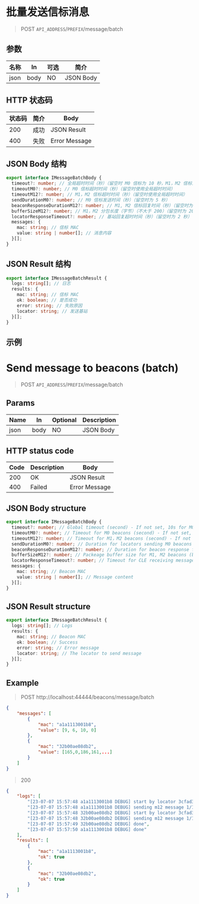 <!-- lang zh-CN begin -->
# 批量发送信标消息

> POST `API_ADDRESS`/`PREFIX`/message/batch

## 参数

| 名称 | In | 可选 | 简介 |
|---|---|---|---|
| json | body | NO | JSON Body |

## HTTP 状态码

| 状态码 | 简介 | Body |
|---|---|---|
| 200 | 成功 | JSON Result |
| 400 | 失败 | Error Message |

## JSON Body 结构
```ts
export interface IMessageBatchBody {
  timeout?: number; // 全局超时时间（秒）（留空时 M0 信标为 10 秒，M1，M2 信标为 3 秒）
  timeoutM0?: number; // M0 信标超时时间（秒）（留空时使用全局超时时间）
  timeoutM12?: number; // M1，M2 信标超时时间（秒）（留空时使用全局超时时间）
  sendDurationM0?: number; // M0 信标发送时间（秒）（留空时为 5 秒）
  beaconResponseDurationM12?: number; // M1, M2 信标回复时间（秒）（留空时为 3 秒）
  bufferSizeM12?: number; // M1，M2 分包长度（字节）（不大于 200）（留空时为 200）
  locatorResponseTimeout?: number; // 基站回复超时时间（秒）（留空时为 2 秒）
  messages: {
    mac: string; // 信标 MAC
    value: string | number[]; // 消息内容
  }[];
}
```

## JSON Result 结构
```ts
export interface IMessageBatchResult {
  logs: string[]; // 日志
  results: {
    mac: string; // 信标 MAC
    ok: boolean; // 是否成功
    error: string; // 失败原因
    locator: string; // 发送基站
  }[];
}
```

## 示例
<!-- lang zh-CN end -->

<!-- lang en-US begin -->
# Send message to beacons (batch)

> POST `API_ADDRESS`/`PREFIX`/message/batch

## Params

| Name | In | Optional | Description |
|---|---|---|---|
| json | body | NO | JSON Body |

## HTTP status code

| Code | Description | Body |
|---|---|---|
| 200 | OK | JSON Result |
| 400 | Failed | Error Message |

## JSON Body structure
```ts
export interface IMessageBatchBody {
  timeout?: number; // Global timeout (second) - If not set, 10s for M0 beacons, and 3s for M1.
  timeoutM0?: number; // Timeout for M0 beacons (second) - If not set, it uses the global timeout.
  timeoutM12?: number; // Timeout for M1，M2 beacons (second) - If not set, it uses the global timeout.
  sendDurationM0?: number; // Duration for locators sending M0 beacons (second) - 5s if not set
  beaconResponseDurationM12?: number; // Duration for beacon response for M1, M2 beacons (second) - 3s if not set
  bufferSizeM12?: number; // Packeage buffer size for M1, M2 beacons (bytes) - It must not be greater than 200. If not set, it uses 200.
  locatorResponseTimeout?: number; // Timeout for CLE receiving message from locators (second) - 2s if not set
  messages: {
    mac: string; // Beacon MAC
    value: string | number[]; // Message content
  }[];
}
```

## JSON Result structure
```ts
export interface IMessageBatchResult {
  logs: string[]; // Logs
  results: {
    mac: string; // Beacon MAC
    ok: boolean; // Success
    error: string; // Error message
    locator: string; // The locator to send message
  }[];
}
```

## Example
<!-- lang en-US end -->

> POST http://localhost:44444/beacons/message/batch
```json
{
	"messages": [
		{
			"mac": "a1a1113001b8",
			"value": [9, 6, 10, 0]
		},
		{
			"mac": "32b00ae08db2",
			"value": [165,0,186,161,...]
		}
	]
}
```

> 200
```json
{
	"logs": [
		"[23-07-07 15:57:48 a1a1113001b8 DEBUG] start by locator 3cfad3b03333",
		"[23-07-07 15:57:48 a1a1113001b8 DEBUG] sending m12 message 1/1",
		"[23-07-07 15:57:48 32b00ae08db2 DEBUG] start by locator 3cfad3b09fee",
		"[23-07-07 15:57:48 32b00ae08db2 DEBUG] sending m12 message 1/1",
		"[23-07-07 15:57:49 32b00ae08db2 DEBUG] done",
		"[23-07-07 15:57:50 a1a1113001b8 DEBUG] done"
	],
	"results": [
		{
			"mac": "a1a1113001b8",
			"ok": true
		},
		{
			"mac": "32b00ae08db2",
			"ok": true
		}
	]
}
```
